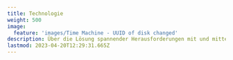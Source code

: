 ```yaml
---
title: Technologie
weight: 500
image:
  feature: 'images/Time Machine - UUID of disk changed'
description: Über die Lösung spannender Herausforderungen mit und mittels Technologie
lastmod: 2023-04-20T12:29:31.665Z
---
```

